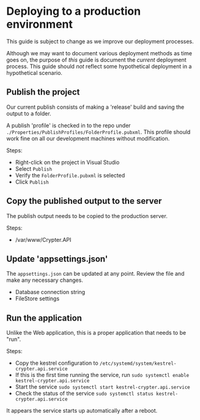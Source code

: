 ﻿# Deploying to a production environment

This guide is subject to change as we improve our deployment processes.

Although we may want to document various deployment methods as time goes on, the purpose of *this* guide is document the *current* deployment process. This guide should *not* reflect some hypothetical deployment in a hypothetical scenario.

## Publish the project

Our current publish consists of making a 'release' build and saving the output to a folder.

A publish 'profile' is checked in to the repo under `./Properties/PublishProfiles/FolderProfile.pubxml`. This profile should work fine on all our development machines without modification.

Steps:

* Right-click on the project in Visual Studio
* Select `Publish`
* Verify the `FolderProfile.pubxml` is selected
* Click `Publish`

## Copy the published output to the server

The publish output needs to be copied to the production server.

Steps:

* /var/www/Crypter.API

## Update 'appsettings.json'

The `appsettings.json` can be updated at any point.  Review the file and make any necessary changes.

* Database connection string
* FileStore settings

## Run the application

Unlike the Web application, this is a proper application that needs to be "run".

Steps:

* Copy the kestrel configuration to `/etc/systemd/system/kestrel-crypter.api.service`
* If this is the first time running the service, run `sudo systemctl enable kestrel-crypter.api.service`
* Start the service `sudo systemctl start kestrel-crypter.api.service`
* Check the status of the service `sudo systemctl status kestrel-crypter.api.service`

It appears the service starts up automatically after a reboot.
